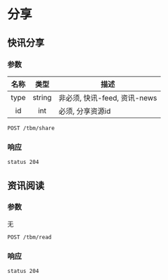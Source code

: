 # 分享

## 快讯分享


### 参数
| 名称 | 类型 | 描述 |
|:----:|:----:|------|
| type   | string  | 非必须, 快讯-feed, 资讯-news|
| id | int | 必须, 分享资源id |
```
POST /tbm/share
```
### 响应
```
status 204
```
## 资讯阅读


### 参数
无
```
POST /tbm/read
```
### 响应
```
status 204
```